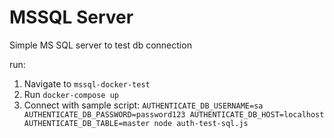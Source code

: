 # MSSQL Server
Simple MS SQL server to test db connection

run:
1. Navigate to `mssql-docker-test`
2. Run `docker-compose up`
3. Connect with sample script: `AUTHENTICATE_DB_USERNAME=sa AUTHENTICATE_DB_PASSWORD=password123 AUTHENTICATE_DB_HOST=localhost AUTHENTICATE_DB_TABLE=master node auth-test-sql.js`